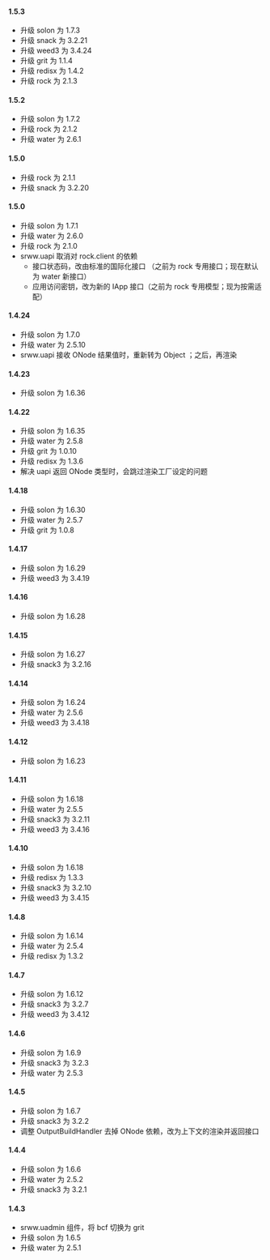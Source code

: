 #### 1.5.3
* 升级 solon 为 1.7.3
* 升级 snack 为 3.2.21
* 升级 weed3 为 3.4.24
* 升级 grit 为 1.1.4
* 升级 redisx 为 1.4.2
* 升级 rock 为 2.1.3

#### 1.5.2
* 升级 solon 为 1.7.2
* 升级 rock 为 2.1.2
* 升级 water 为 2.6.1

#### 1.5.0
* 升级 rock 为 2.1.1
* 升级 snack 为 3.2.20

#### 1.5.0
* 升级 solon 为 1.7.1
* 升级 water 为 2.6.0
* 升级 rock 为 2.1.0
* srww.uapi 取消对 rock.client 的依赖
  * 接口状态码，改由标准的国际化接口 （之前为 rock 专用接口；现在默认为 water 新接口）
  * 应用访问密钥，改为新的 IApp 接口（之前为 rock 专用模型；现为按需适配）

#### 1.4.24
* 升级 solon 为 1.7.0
* 升级 water 为 2.5.10
* srww.uapi 接收 ONode 结果值时，重新转为 Object ；之后，再渲染

#### 1.4.23
* 升级 solon 为 1.6.36

#### 1.4.22
* 升级 solon 为 1.6.35
* 升级 water 为 2.5.8
* 升级 grit 为 1.0.10
* 升级 redisx 为 1.3.6
* 解决 uapi 返回 ONode 类型时，会跳过渲染工厂设定的问题

#### 1.4.18
* 升级 solon 为 1.6.30
* 升级 water 为 2.5.7
* 升级 grit 为 1.0.8

#### 1.4.17
* 升级 solon 为 1.6.29
* 升级 weed3 为 3.4.19

#### 1.4.16
* 升级 solon 为 1.6.28

#### 1.4.15
* 升级 solon 为 1.6.27
* 升级 snack3 为 3.2.16

#### 1.4.14
* 升级 solon 为 1.6.24
* 升级 water 为 2.5.6
* 升级 weed3 为 3.4.18

#### 1.4.12
* 升级 solon 为 1.6.23

#### 1.4.11
* 升级 solon 为 1.6.18
* 升级 water 为 2.5.5
* 升级 snack3 为 3.2.11
* 升级 weed3 为 3.4.16

#### 1.4.10
* 升级 solon 为 1.6.18
* 升级 redisx 为 1.3.3
* 升级 snack3 为 3.2.10
* 升级 weed3 为 3.4.15

#### 1.4.8
* 升级 solon 为 1.6.14
* 升级 water 为 2.5.4
* 升级 redisx 为 1.3.2

#### 1.4.7
* 升级 solon 为 1.6.12
* 升级 snack3 为 3.2.7
* 升级 weed3 为 3.4.12

#### 1.4.6
* 升级 solon 为 1.6.9
* 升级 snack3 为 3.2.3
* 升级 water 为 2.5.3

#### 1.4.5
* 升级 solon 为 1.6.7
* 升级 snack3 为 3.2.2
* 调整 OutputBuildHandler 去掉 ONode 依赖，改为上下文的渲染并返回接口

#### 1.4.4
* 升级 solon 为 1.6.6
* 升级 water 为 2.5.2
* 升级 snack3 为 3.2.1

#### 1.4.3 
* srww.uadmin 组件，将 bcf 切换为 grit
* 升级 solon 为 1.6.5
* 升级 water 为 2.5.1

